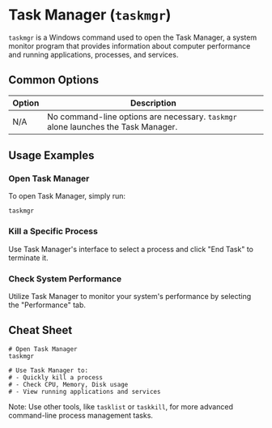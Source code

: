 # Task Manager (`taskmgr`)

`taskmgr` is a Windows command used to open the Task Manager, a system monitor program that provides information about computer performance and running applications, processes, and services.

## Common Options

| Option | Description                           |
|--------|---------------------------------------|
| N/A    | No command-line options are necessary. `taskmgr` alone launches the Task Manager. |

## Usage Examples

### Open Task Manager

To open Task Manager, simply run:

```shell
taskmgr
```

### Kill a Specific Process

Use Task Manager's interface to select a process and click "End Task" to terminate it.

### Check System Performance

Utilize Task Manager to monitor your system's performance by selecting the "Performance" tab.

## Cheat Sheet

```plaintext
# Open Task Manager
taskmgr

# Use Task Manager to:
# - Quickly kill a process
# - Check CPU, Memory, Disk usage
# - View running applications and services
```

Note: Use other tools, like `tasklist` or `taskkill`, for more advanced command-line process management tasks.
